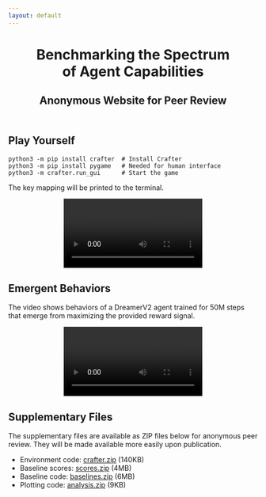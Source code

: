 ```yaml
---
layout: default
---
```


<header>
<h1>Benchmarking the Spectrum<br>of Agent Capabilities</h1>
<h2>Anonymous Website for Peer Review</h2>
</header>

## Play Yourself

```
python3 -m pip install crafter  # Install Crafter
python3 -m pip install pygame   # Needed for human interface
python3 -m crafter.run_gui      # Start the game
```

The key mapping will be printed to the terminal.

<p style="text-align: center">
<video controls style="width: 20em">
<source src="video.mp4"/>
</video>
</p>

## Emergent Behaviors

The video shows behaviors of a DreamerV2 agent trained for 50M steps that
emerge from maximizing the provided reward signal.

<p style="text-align: center">
<video controls style="width: 20em">
<source src="emergent.mp4"/>
</video>
</p>

## Supplementary Files

The supplementary files are available as ZIP files below for anonymous peer
review. They will be made available more easily upon publication.

- Environment code: [crafter.zip](crafter.zip) (140KB)
- Baseline scores: [scores.zip](scores.zip) (4MB)
- Baseline code: [baselines.zip](baselines.zip) (6MB)
- Plotting code: [analysis.zip](analysis.zip) (9KB)
